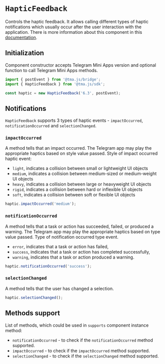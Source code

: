 # `HapticFeedback`

Controls the haptic feedback. It allows calling different types of haptic notifications which
usually occur after the user interaction with the application. There is more information about this
component in this [documentation](../../../../platform/functionality/haptic-feedback.md).

## Initialization

Component constructor accepts Telegram Mini Apps version and optional function to call
Telegram Mini Apps methods.

```typescript
import { postEvent } from '@tma.js/bridge';
import { HapticFeedback } from '@tma.js/sdk';

const haptic = new HapticFeedback('6.3', postEvent);
```

## Notifications

`HapticFeedback` supports 3 types of haptic events - `impactOccurred`, `notificationOccurred`
and `selectionChanged`.

### `impactOccurred`

A method tells that an impact occurred. The Telegram app may play the appropriate haptics based on
style value passed. Style of impact occurred haptic event:

- `light`, indicates a collision between small or lightweight UI objects
- `medium`, indicates a collision between medium-sized or medium-weight UI objects
- `heavy`, indicates a collision between large or heavyweight UI objects
- `rigid`, indicates a collision between hard or inflexible UI objects
- `soft`, indicates a collision between soft or flexible UI objects

```typescript
haptic.impactOccurred('medium');
```

### `notificationOccurred`

A method tells that a task or action has succeeded, failed, or produced a warning. The Telegram app
may play the appropriate haptics based on type value passed. Type of notification occurred type
event.

- `error`, indicates that a task or action has failed,
- `success`, indicates that a task or action has completed successfully,
- `warning`, indicates that a task or action produced a warning.

```typescript
haptic.notificationOccurred('success');
```

### `selectionChanged`

A method tells that the user has changed a selection.

```typescript
haptic.selectionChanged();
```

## Methods support

List of methods, which could be used in `supports` component instance method:

- `notificationOccurred` - to check if the `notificationOccurred` method supported.
- `impactOccurred` - to check if the `impactOccurred` method supported.
- `selectionChanged` - to check if the `selectionChanged` method supported.

